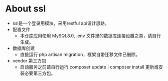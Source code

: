 # About ssl
- ssl是一个登录用模块，采用restful api设计思路。
- 配置文件
  - 本仓库应用使用 MySQL8.0, .env 文件里的数据库连接设置之类，请自行生成。
- 数据库创建
  - 直接运行 php artisan migration，框架自带迁移文件已删除。
- vendor 第三方包
  - 启动服务之前请自行运行 composer update | composer install 更新或安装必要第三方包。